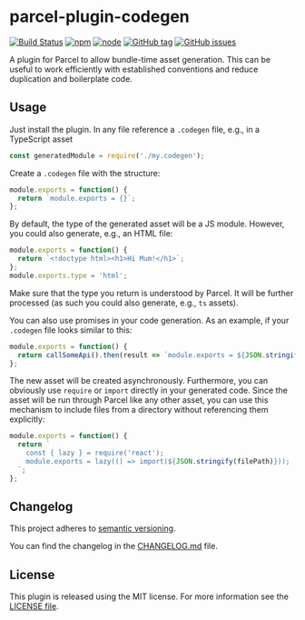 # parcel-plugin-codegen

[![Build Status](https://florianrappl.visualstudio.com/parcel-plugin-codegen/_apis/build/status/FlorianRappl.parcel-plugin-codegen?branchName=master)](https://florianrappl.visualstudio.com/parcel-plugin-codegen/_build/latest?definitionId=12&branchName=master)
[![npm](https://img.shields.io/npm/v/parcel-plugin-codegen.svg)](https://www.npmjs.com/package/parcel-plugin-codegen)
[![node](https://img.shields.io/node/v/parcel-plugin-codegen.svg)](https://www.npmjs.com/package/parcel-plugin-codegen)
[![GitHub tag](https://img.shields.io/github/tag/FlorianRappl/parcel-plugin-codegen.svg)](https://github.com/FlorianRappl/parcel-plugin-codegen/releases)
[![GitHub issues](https://img.shields.io/github/issues/FlorianRappl/parcel-plugin-codegen.svg)](https://github.com/FlorianRappl/parcel-plugin-codegen/issues)

A plugin for Parcel to allow bundle-time asset generation. This can be useful to work efficiently with established conventions and reduce duplication and boilerplate code.

## Usage

Just install the plugin. In any file reference a `.codegen` file, e.g., in a TypeScript asset

```js
const generatedModule = require('./my.codegen');
```

Create a `.codegen` file with the structure:

```js
module.exports = function() {
  return `module.exports = {}`;
};
```

By default, the type of the generated asset will be a JS module. However, you could also generate, e.g., an HTML file:

```js
module.exports = function() {
  return `<!doctype html><h1>Hi Mum!</h1>`;
};
module.exports.type = 'html';
```

Make sure that the type you return is understood by Parcel. It will be further processed (as such you could also generate, e.g., `ts` assets).

You can also use promises in your code generation. As an example, if your `.codegen` file looks similar to this:

```js
module.exports = function() {
  return callSomeApi().then(result => `module.exports = ${JSON.stringify(result)}`);
};
```

The new asset will be created asynchronously. Furthermore, you can obviously use `require` or `import` directly in your generated code. Since the asset will be run through Parcel like any other asset, you can use this mechanism to include files from a directory without referencing them explicitly:

```js
module.exports = function() {
  return `
    const { lazy } = require('react');
    module.exports = lazy(() => import(${JSON.stringify(filePath)}));
  `;
};
```

## Changelog

This project adheres to [semantic versioning](https://semver.org).

You can find the changelog in the [CHANGELOG.md](CHANGELOG.md) file.

## License

This plugin is released using the MIT license. For more information see the [LICENSE file](LICENSE).
